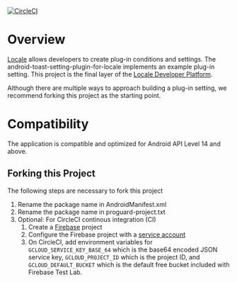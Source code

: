 [![CircleCI](https://circleci.com/gh/twofortyfouram/android-toast-setting-plugin-for-locale.svg?style=svg)](https://circleci.com/gh/twofortyfouram/android-toast-setting-plugin-for-locale)

# Overview
[Locale](https://play.google.com/store/apps/details?id=com.twofortyfouram.locale) allows developers to create plug-in conditions and settings.  The android-toast-setting-plugin-for-locale implements an example plug-in setting.  This project is the final layer of the [Locale Developer Platform](http://www.twofortyfouram.com/developer).

Although there are multiple ways to approach building a plug-in setting, we recommend forking this project as the starting point.


# Compatibility
The application is compatible and optimized for Android API Level 14 and above.


## Forking this Project
The following steps are necessary to fork this project

1. Rename the package name in AndroidManifest.xml
1. Rename the package name in proguard-project.txt
1. Optional: For CircleCI continous integration (CI)
    1. Create a [Firebase](https://firebase.google.com) project
    1. Configure the Firebase project with a [service account](https://firebase.google.com/docs/test-lab/continuous)
    1. On CircleCI, add environment variables for `GCLOUD_SERVICE_KEY_BASE_64` which is the base64 encoded JSON service key, `GCLOUD_PROJECT_ID` which is the project ID, and `GCLOUD_DEFAULT_BUCKET` which is the default free bucket included with Firebase Test Lab.